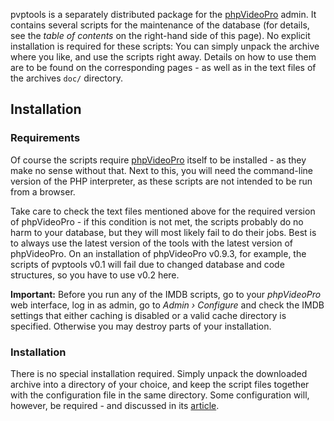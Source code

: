 pvptools is a separately distributed package for the
[phpVideoPro](https://github.com/IzzySoft/phpVideoPro) admin. It contains
several scripts for the maintenance of the database (for details, see the
_table of contents_ on the right-hand side of this page). No explicit
installation is required for these scripts: You can simply unpack the archive
where you like, and use the scripts right away. Details on how to use them are
to be found on the corresponding pages - as well as in the text files of the
archives `doc/` directory.

## Installation
### Requirements
Of course the scripts require
[phpVideoPro](https://github.com/IzzySoft/phpVideoPro) itself to be installed -
as they make no sense without that. Next to this, you will need the
command-line version of the PHP interpreter, as these scripts are not intended
to be run from a browser.

Take care to check the text files mentioned above for the required version of
phpVideoPro - if this condition is not met, the scripts probably do no harm to
your database, but they will most likely fail to do their jobs. Best is to
always use the latest version of the tools with the latest version of
phpVideoPro. On an installation of phpVideoPro v0.9.3, for example, the scripts
of pvptools v0.1 will fail due to changed database and code structures, so you
have to use v0.2 here.

**Important:** Before you run any of the IMDB scripts, go to your _phpVideoPro_
web interface, log in as admin, go to *Admin › Configure* and check the IMDB
settings that either caching is disabled or a valid cache directory is
specified. Otherwise you may destroy parts of your installation.

### Installation
There is no special installation required. Simply unpack the downloaded archive
into a directory of your choice, and keep the script files together with the
configuration file in the same directory. Some configuration will, however, be
required - and discussed in its [article](/IzzySoft/pvptools/wiki/Configuration).
